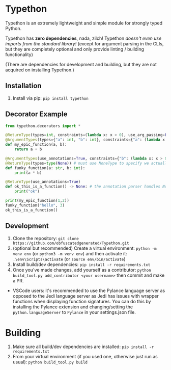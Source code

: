 # Typethon

Typethon is an extremely lightweight and simple module for strongly typed Python.

Typethon has **zero dependencies**, nada, zilch! Typethon *doesn't even use imports from the standard library!* (except for argument parsing in the CLIs, but they are completely optional and only provide linting / building functionality)

(There are dependencies for development and building, but they are not acquired on installing Typethon.)

## Installation

1. Install via pip: `pip install typethon`

## Decorator Example
    
```python
from typethon.decorators import *

@ReturnType(types=int, constraints=(lambda x: x > 0), use_arg_passing=False) # ReturnType must go before if disabling arg passing, although I have not found a reason for a user to do so
@ArgumentTypes(types={"a": int, "b": int}, constraints={"a": (lambda x: x > 0, lambda x: x < 10), "b": (lambda x: x > 0, lambda x: x < 10)}, use_arg_passing=False)
def my_epic_function(a, b):
    return a + b

@ArgumentTypes(use_annotations=True, constraints={"b": (lambda x: x > 0, lambda x: x <= 100)})
@ReturnType(types=type(None)) # must use NoneType to specify we actually want to restrict the return type to None, not just have no restriction
def funky_function(a: str, b: int):
    print(a * b)

@ReturnType(use_annotations=True)
def ok_this_is_a_function() -> None: # the annotation parser handles None to NoneType conversion automagically here
    print("ok")

print(my_epic_function(1,2))
funky_function("hello", 3)
ok_this_is_a_function()
```

## Development

1. Clone the repository: `git clone https://github.com/obfuscatedgenerated/Typethon.git`
2. (optional but recommended) Create a virtual environment: `python -m venv env` (or `python3 -m venv env`) and then activate it: `.\env\Scripts\activate` (or `source env/bin/activate`)
3. Install build/dev dependencies: `pip install -r requirements.txt`
4. Once you've made changes, add yourself as a contributor: `python build_tool.py add_contributor <your username>` then commit and make a PR.

- VSCode users: it's recommended to use the Pylance language server as opposed to the Jedi language server as Jedi has issues with wrapper functions when displaying function signatures. You can do this by installing the Pylance extension and changing/setting the `python.languageServer` to `Pylance` in your settings.json file.

# Building

1. Make sure all build/dev dependencies are installed: `pip install -r requirements.txt`
2. From your virtual environment (if you used one, otherwise just run as usual): `python build_tool.py build`
